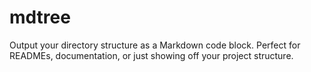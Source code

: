 # mdtree

Output your directory structure as a Markdown code block. Perfect for READMEs, documentation, or just showing off your project structure.
